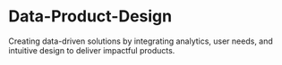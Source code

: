 # Data-Product-Design
Creating data-driven solutions by integrating analytics, user needs, and intuitive design to deliver impactful products.
